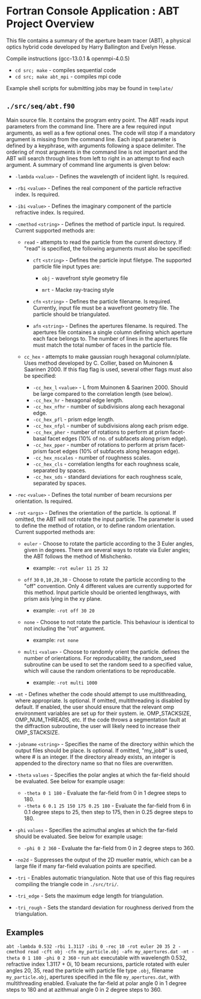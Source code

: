 # Fortran Console Application : ABT Project Overview

This file contains a summary of the aperture beam tracer (ABT), a physical optics hybrid code developed by Harry Ballington and Evelyn Hesse.

Compile instructions (gcc-13.0.1 & openmpi-4.0.5)

- `cd src; make` - compiles sequential code
- `cd src; make abt_mpi` - compiles mpi code

Example shell scripts for submitting jobs may be found in `template/`

## `./src/seq/abt.f90`

Main source file. It contains the program entry point. The ABT reads input parameters from the command line. There are a few required input arguments, as well as a few optional ones. The code will stop if a mandatory argument is missing from the command line. Each input parameter is defined by a keyphrase, with arguments following a space delimiter. The ordering of most arguments in the command line is not important and the ABT will search through lines from left to right in an attempt to find each argument. A summary of command line arguments is given below:

- `-lambda` `<value>` - Defines the wavelength of incident light. Is required.

- `-rbi` `<value>` - Defines the real component of the particle refractive index. Is required.

- `-ibi` `<value>` - Defines the imaginary component of the particle refractive index. Is required.

- `-cmethod` `<string>` - Defines the method of particle input. Is required. Current supported methods are:

    - `read` - attempts to read the particle from the current directory. If "read" is specified, the following arguments must also be specified:
    
        - `cft` `<string>` - Defines the particle input filetype. The supported particle file input types are:
        
            - `obj` - wavefront style geometry file
        
            - `mrt` - Macke ray-tracing style
        
        - `cfn` `<string>` - Defines the particle filename. Is required. Currently, input file must be a wavefront geometry file. The particle should be triangulated.
    
        - `afn` `<string>` - Defines the apertures filename. Is required. The apertures file containes a single column defining which aperture each face belongs to. The number of lines in the apertures file must match the total number of faces in the particle file.
    
    - `cc_hex` - attempts to make gaussian rough hexagonal column/plate. Uses method developed by C. Collier, based on Muinonen & Saarinen 2000. If this flag flag is used, several other flags must also be specified:
        - `-cc_hex_l` `<value>` - L from Muinonen & Saarinen 2000. Should be large compared to the correlation length (see below).
        - `-cc_hex_hr` - hexagonal edge length.
        - `-cc_hex_nfhr` - number of subdivisions along each hexagonal edge.
        - `-cc_hex_pfl` - prism edge length.
        - `-cc_hex_nfpl` - number of subdivisions along each prism edge.
        - `-cc_hex_pher` - number of rotations to perform at prism facet-basal facet edges (10% of no. of subfacets along prism edge).
        - `-cc_hex_pper` - number of rotations to perform at prism facet-prism facet edges (10% of subfacets along hexagon edge).
        - `-cc_hex_nscales` - number of roughness scales.
        - `-cc_hex_cls` - correlation lengths for each roughness scale, separated by spaces.
        - `-cc_hex_sds` - standard deviations for each roughness scale, separated by spaces.

- `-rec` `<value>` - Defines the total number of beam recursions per orientation. Is required.

- `-rot` `<args>` - Defines the orientation of the particle. Is optional. If omitted, the ABT will not rotate the input particle. The <args> parameter is used to define the method of rotation, or to define random orientation. Current supported methods are:

    - `euler` <alpha> <beta> <gamma> - Choose to rotate the particle according to the 3 Euler angles, given in degrees. There are several ways to rotate via Euler angles; the ABT follows the method of Mishchenko.

        - example: `-rot euler 11 25 32`

    - `off` `30` `0,10,20,30` - Choose to rotate the particle according to the "off" convention. Only 4 different values are currently supported for this method. Input particle should be oriented lengthways, with prism axis lying in the xy plane.

        - example: `-rot off 30 20`

    - `none` - Choose to not rotate the particle. This behaviour is identical to not including the "rot" argument.

        - example: `rot none`

    - `multi` `<value>` - Choose to randomly orient the particle. <value> defines the number of orientations. For reproducability, the random_seed subroutine can be used to set the random seed to a specified value, which will cause the random orientations to be reproducable.

        - example: `-rot multi 1000`

- `-mt` - Defines whether the code should attempt to use multithreading, where appropriate. Is optional. If omitted, multithreading is disabled by default. If enabled, the user should ensure that the relevant omp environment variables are set up for their system. ie. OMP_STACKSIZE, OMP_NUM_THREADS, etc. If the code throws a segmentation fault at the diffraction subroutine, the user will likely need to increase their OMP_STACKSIZE.

- `-jobname` `<string>` - Specifies the name of the directory within which the output files should be place. Is optional. If omitted, "my_job#" is used, where # is an integer. If the directory already exists, an integer is appended to the directory name so that no files are overwritten.

- `-theta` `values` - Specifies the polar angles at which the far-field should be evaluated. See below for example usage:
    - `-theta 0 1 180` - Evaluate the far-field from 0 in 1 degree steps to 180.
    - `-theta 6 0.1 25 150 175 0.25 180` - Evaluate the far-field from 6 in 0.1 degree steps to 25, then step to 175, then in 0.25 degree steps to 180.

- `-phi` `values` - Specifies the azimuthal angles at which the far-field should be evaluated. See below for example usage:
    - `-phi 0 2 360` - Evaluate the far-field from 0 in 2 degree steps to 360.

- `-no2d` - Suppresses the output of the 2D mueller matrix, which can be a large file if many far-field evaluation points are specified.

- `-tri` - Enables automatic triangulation. Note that use of this flag requires compiling the triangle code in `./src/tri/`.

- `-tri_edge` - Sets the maximum edge length for triangulation.

- `-tri_rough` - Sets the standard deviation for roughness derived from the triangulation.

 ## Examples

 `abt -lambda 0.532 -rbi 1.3117 -ibi 0 -rec 10 -rot euler 20 35 2 -cmethod read -cft obj -cfn my_particle.obj -afn my_apertures.dat -mt -theta 0 1 180 -phi 0 2 360` - run `abt` executable with wavelength 0.532, refractive index 1.3117 + 0i, 10 beam recursions, particle rotated with euler angles 20, 35, read the particle with particle file type `.obj`, filename `my_particle.obj`, apertures specified in the file `my_apertures.dat`, with multithreading enabled. Evaluate the far-field at polar angle 0 in 1 degree steps to 180 and at azithmual angle 0 in 2 degree steps to 360.
